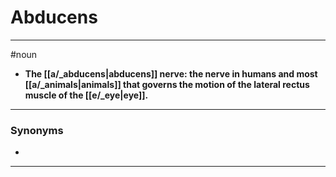 # Abducens
---
#noun
- **The [[a/_abducens|abducens]] nerve: the nerve in humans and most [[a/_animals|animals]] that governs the motion of the lateral rectus muscle of the [[e/_eye|eye]].**
---
### Synonyms
- 
---
